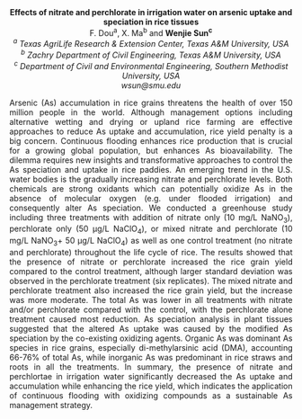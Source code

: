 <center><strong>Effects of nitrate and perchlorate in irrigation water on arsenic uptake and speciation in rice tissues</strong>

<center>F. Dou<sup>a</sup>, X. Ma<sup>b</sup> and <strong>Wenjie Sun<sup>c</sup></strong>

<center><i><sup>a</sup> Texas AgriLife Research & Extension Center, Texas A&M University,
USA</i>

<center><i><sup>b</sup> Zachry Department of Civil Engineering, Texas A&M University, USA</i>

<center><i><sup>c</sup> Department of Civil and Environmental Engineering, Southern
Methodist University, USA</i>

<center><i>wsun@smu.edu</i>

<p style=text-align:justify>Arsenic (As) accumulation in rice grains threatens the health of over
150 million people in the world. Although management options including
alternative wetting and drying or upland rice farming are effective
approaches to reduce As uptake and accumulation, rice yield penalty is a
big concern. Continuous flooding enhances rice production that is
crucial for a growing global population, but enhances As
bioavailability. The dilemma requires new insights and transformative
approaches to control the As speciation and uptake in rice paddies. An
emerging trend in the U.S. water bodies is the gradually increasing
nitrate and perchlorate levels. Both chemicals are strong oxidants which
can potentially oxidize As in the absence of molecular oxygen (e.g.
under flooded irrigation) and consequently alter As speciation. We
conducted a greenhouse study including three treatments with addition of
nitrate only (10 mg/L NaNO<sub>3</sub>), perchlorate only (50 µg/L NaClO<sub>4</sub>), or
mixed nitrate and perchlorate (10 mg/L NaNO<sub>3</sub>+ 50 µg/L NaClO<sub>4</sub>) as
well as one control treatment (no nitrate and perchlorate) throughout
the life cycle of rice. The results showed that the presence of nitrate
or perchlorate increased the rice grain yield compared to the control
treatment, although larger standard deviation was observed in the
perchlorate treatment (six replicates). The mixed nitrate and
perchlorate treatment also increased the rice grain yield, but the
increase was more moderate. The total As was lower in all treatments
with nitrate and/or perchlorate compared with the control, with the
perchlorate alone treatment caused most reduction. As speciation
analysis in plant tissues suggested that the altered As uptake was
caused by the modified As speciation by the co-existing oxidizing
agents. Organic As was dominant As species in rice grains, especially
di-methylarsinic acid (DMA), accounting 66-76% of total As, while
inorganic As was predominant in rice straws and roots in all the
treatments. In summary, the presence of nitrate and perchlortae in
irrigation water significantly decreased the As uptake and accumulation
while enhancing the rice yield, which indicates the application of
continuous flooding with oxidizing compounds as a sustainable As
management strategy.
